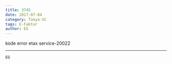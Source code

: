 ```yaml
---
title: 3745
date: 2017-07-04
category: Tanya-SC
tags: E-Faktur
author: EG
---
```


kode error etax service-20022

---



`EG`
